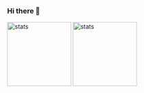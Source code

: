 ### Hi there 👋
<p float="center">
<img src="https://github-readme-stats.vercel.app/api?username=EmirhanSarac&show_icons=true&theme=radical" width="%100" height="150px" alt="stats" />
    <img src="https://github-profile-trophy.vercel.app/?username=Furtsy&theme=radical" width="%100" height="150px" alt="stats" />

</p>

<!--
**EmirhanSarac/EmirhanSarac** is a ✨ _special_ ✨ repository because its `README.md` (this file) appears on your GitHub profile.


